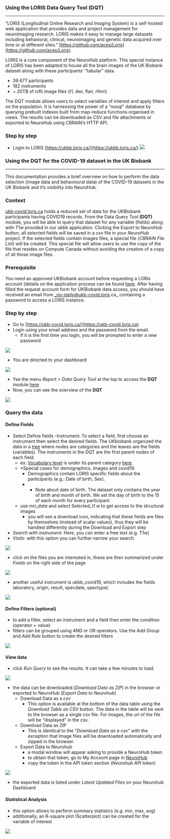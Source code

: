 ### Using the LORIS Data Query Tool (DQT)
***

“LORIS (Longitudinal Online Research and Imaging System) is a self-hosted web application that provides data and project management for neuroimaging research. LORIS makes it easy to manage large datasets including behavioral, clinical, neuroimaging and genetic data acquired over time or at different sites.” [https://github.com/aces/Loris](https://github.com/aces/Loris)

LORIS is a core component of the NeuroHub platform. 
This special instance of LORIS has been adapted to house all the brain images of the UK Biobank dataset along with these participants' “tabular” data.
* 39 677 participants
* 182 instruments
* ~ 20TB of nifti image files (t1, dwi, flair, rfmri) 

The DQT module allows users to select variables of interest and apply filters on the population.
It is harnessing the power of a “nosql” database by querying prebuilt indexes built from map-reduce functions organised in views.
The results can be downloaded as CSV and file attachments or exported to NeuroHub using CBRAIN’s HTTP API.

### Step by step

* Login to LORIS [https://ukbb.loris.ca/](https://ukbb.loris.ca/)
![](img/loris_dqt1.png)





### Using the DQT for the COVID-19 dataset in the UK Biobank
***


This documentation provides a brief overview on how to perform the data selection (image data and behavioural data) of the COVID-19 datasets in the UK Biobank and it’s visibility into NeuroHub. 

###  Context
[ukb-covid.loris.ca](https://ukb-covid.loris.ca/) holds a reduced set of data for the UKBiobank participants having COVID19 records. From the Data Query Tool **(DQT)** module, you will be able to query that dataset for any variable (fields) along with T1w provided in our ukbb application. 
Clicking the Export to NeuroHub button, all selected fields will be saved in a _csv_ file in your _NeuroHub_ project. If the selected fields contain images files, a special file (_CBRAIN File List_) will be created. This special file will allow users to use the copy of the file that resides on Compute Canada without avoiding the creation of a copy of all those image files.

### Prerequisite
You need an approved UKBiobank account before requesting a LORIs account (details on the application process can be found [here](1.2.UKBiobank-Access-Request). After having filled the request account form for UKBiobank data access, you should have received an email from _no-reply@ukb-covid.loris.ca_ containing a password to access a LORIS instance.

### Step by step
- Go to [https://ukb-covid.loris.ca/](https://ukb-covid.loris.ca) 
- Login using your email address and the password from the email. 
  - If it is the first time you login, you will be prompted to enter a new password

![](img/DQT_1.png)

- You are directed to your dashboard

![](img/DQT_2.png)

- Yse the menu _Report > Data Query Tool_ at the top to access the **DQT** module [here](https://ukb-covid.loris.ca/dataquery/)
- Now, you can see the overview of the **DQT** 

![](img/DQT_3_4.png)

### Query the data 
#### Define Fields
- Select Define fields
  -Instrument: To select a field, first choose an instrument then select the desired fields. The UKbiobank organized the data in a [tree](https://biobank.ndph.ox.ac.uk/showcase/browse.cgi) where nodes are categories and the leaves are the fields (variables). The instruments in the DQT are the first parent nodes of each field.
    - ex: [Vocabulary level](https://biobank.ndph.ox.ac.uk/showcase/field.cgi?id=6364) is under its parent category [here](https://biobank.ndph.ox.ac.uk/showcase/label.cgi?id=504).
    - *Special cases for demographics, images and covid19.
      - Demographics contain LORIS specific fields about the participants (e.g.: Date of birth, Sex).
      - * Note about date of birth. The dataset only contains the year of birth and month of birth. We set the day of birth to the 15 of each month for every participant.
  - use _mri_data_ and select _Selected_t1 w_ to get access to the structural images
      - you will see a download icon, indicating that these fields are files by themselves (instead of scalar values), thus they will be handled differently during the Download and Export step
- _Search with instrument:_ Here, you can enter a free text (e.g. T1w)
- _Visits:_ with this option you can further narrow your search

![](img/DQT_5.png)

- click on the files you are interested in, these are then summarized under _Fields_ on the right side of the page

![](img/DQT_6.png)

- another useful instrument is ukbb_covid19, which includes the fields laboratory, origin, result, specdate, spectype). 

![](img/DQT_7.png)

#### Define Filters (optional)
- to add a filter, select an instrument and a field then enter the condition (operator + value)
- filters can be grouped using AND or OR operators. Use the _Add Group_ and _Add Rule_ button to create the desired filters

![](img/DQT_8.png)

#### View data
- click _Run Query_ to see the results. It can take a few minutes to load. 

![](img/DQT_8_9.png)

- the data can be downloaded (_Download Data as ZIP_) in the browser or exported to NeuroHub (_Export Data to Neurohub_)
  - Download Data as a _csv_
    - This option is available at the bottom of the data table using the _Download Table as CSV_ button. The data in the table will be sent to the browser as a single csv file. For images, the url of the file will be “displayed” in the csv. 
  - Download Data as ZIP	
    - This is identical to the “_Download Data as a csv_” with the exception that Image files will be downloaded automatically and zipped in the browser. 
  - Export Data to Neurohub
    - a modal window will appear asking to provide a NeuroHub token
    - to obtain that token, go to My Account page in [NeuroHub](https://portal.neurohub.ca/)
    - copy the token in the API token section (_Neurohub API token_)

![](img/DQT_10_11.png)

- the exported data is listed under _Latest Updated Files_ on your Neurohub Dashboard

#### Statistical Analysis
- this option allows to perform summary statistics (e.g. min, max, avg) 
- additionally, an R-square plot (Scatterplot) can be created for the variable of interest 

![](img/DQT_stats.png)
